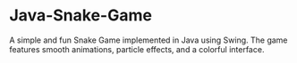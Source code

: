 # Java-Snake-Game
A simple and fun Snake Game implemented in Java using Swing. The game features smooth animations, particle effects, and a colorful interface.
